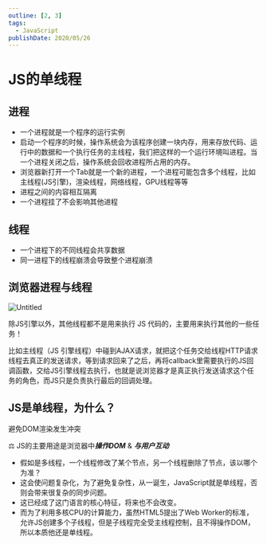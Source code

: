 ```yaml
---
outline: [2, 3]
tags: 
  - JavaScript
publishDate: 2020/05/26
---
```

# JS的单线程

## 进程

- 一个进程就是一个程序的运行实例
- 启动一个程序的时候，操作系统会为该程序创建一块内存，用来存放代码、运行中的数据和一个执行任务的主线程，我们把这样的一个运行环境叫进程。当一个进程关闭之后，操作系统会回收进程所占用的内存。
- 浏览器新打开一个Tab就是一个新的进程，一个进程可能包含多个线程，比如主线程(JS引擎)，渲染线程，网络线程，GPU线程等等
- 进程之间的内容相互隔离
- 一个进程挂了不会影响其他进程

## 线程

- 一个进程下的不同线程会共享数据
- 同一进程下的线程崩溃会导致整个进程崩溃

## 浏览器进程与线程

![Untitled](https://s3-us-west-2.amazonaws.com/secure.notion-static.com/9e020972-4d1f-4282-90d6-5edbb3d3aa79/Untitled.png)

除JS引擎以外，其他线程都不是用来执行 JS 代码的，主要用来执行其他的一些任务！

比如主线程（JS 引擎线程）中碰到AJAX请求，就把这个任务交给线程HTTP请求线程去真正的发送请求，等到请求回来了之后，再将callback里需要执行的JS回调函数，交给JS引擎线程去执行，也就是说浏览器才是真正执行发送请求这个任务的角色，而JS只是负责执行最后的回调处理。

## JS是单线程，为什么？

避免DOM渲染发生冲突

⚖️ JS的主要用途是浏览器中***操作DOM*** & ***与用户互动***

- 假如是多线程，一个线程修改了某个节点，另一个线程删除了节点，该以哪个为准？
- 这会使问题复杂化，为了避免复杂性，从一诞生，JavaScript就是单线程，否则会带来很复杂的同步问题。
- 这已经成了这门语言的核心特征，将来也不会改变。
- 而为了利用多核CPU的计算能力，虽然HTML5提出了Web Worker的标准，允许JS创建多个子线程，但是子线程完全受主线程控制，且不得操作DOM，所以本质他还是单线程。